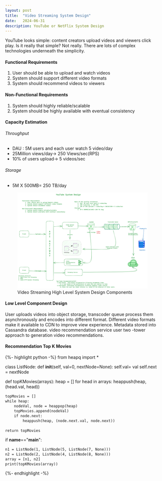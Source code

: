 ```yaml
---
layout: post
title:  "Video Streaming System Design"
date:   2024-06-31
description: YouTube or NetFlix System Design 
---
```





<p class="intro"><span class="dropcap">Y</span>ouTube  looks simple: content creators upload videos and viewers click play. 
Is it really that simple? Not really. There are lots of complex technologies underneath the simplicity.


<h4> Functional Requirements</h4>

<ol>
<li>User should be able to upload and watch videos</li> 
<li>System should support different video formats</li> 
<li>System should recommend videos to viewers</li> 
</ol>

<h4> Non-Functional Requirements</h4>

<ol>
<li>System should highly reliable/scalable</li> 
<li>System should be highly available with eventual consistency</li> 
</ol>

<h4> Capacity Estimation</h4>

<h6> Throughput </h6>
<ul>
<li>DAU : 5M users and each user watch 5 video/day</li> 
<li>25Million views/day->  250 Views/sec(RPS)</li> 
<li>10% of users upload->  5 videos/sec</li> 
</ul>
<h6>Storage</h6>
<ul>
<li>5M X 500MB= 250 TB/day</li> 
</ul>


<figure>
	<img src="/assets/img/youtube-system-design.png" alt=""> 
	<figcaption>Video Streaming High Level System Design Components</figcaption>
</figure>

<h4>Low Level Component Design </h4>


User uploads videos into object storage, transcoder queue process them asynchronously and encodes into different format.
Different video formats make it available to CDN to improve view experience.
Metadata stored into Cassandra database.
video recommendation service user two -tower approach to generation video recommendations.




<h4> Recommendation Top K Movies </h4>



{%- highlight python -%}
from heapq import *

class ListNode:
def __init__(self, val=0, nextNode=None):
self.val= val
self.next = nextNode


def topKMovies(arrays):
heap = []
for head in arrays:
heappush(heap, (head.val, head))

    topMovies = []
    while heap:
        nodeVal, node = heappop(heap)
        topMovies.append(nodeVal)
        if node.next:
            heappush(heap, (node.next.val, node.next))
    
    return topMovies

if __name__=="__main__":

    n1 = ListNode(1, ListNode(5, ListNode(7, None)))
    n2 = ListNode(2, ListNode(4, ListNode(8, None)))
    array = [n1, n2]
    print(topKMovies(array))

{%- endhighlight -%}